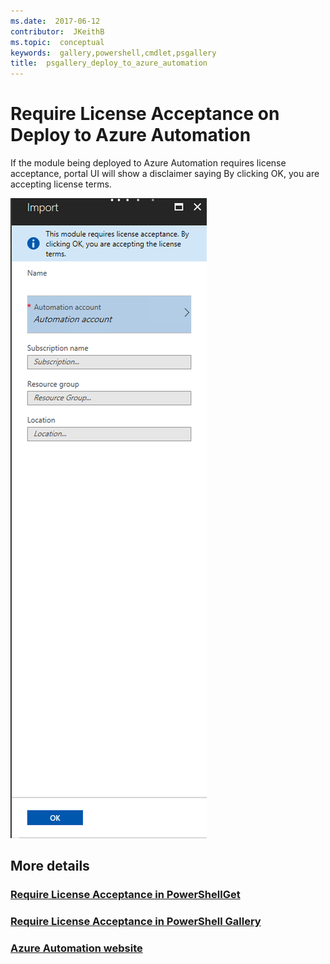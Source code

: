 ```yaml
---
ms.date:  2017-06-12
contributor:  JKeithB
ms.topic:  conceptual
keywords:  gallery,powershell,cmdlet,psgallery
title:  psgallery_deploy_to_azure_automation
---
```


Require License Acceptance on Deploy to Azure Automation
===========================

If the module being deployed to Azure Automation requires license acceptance, portal UI will show a disclaimer saying By clicking OK, you are accepting license terms.


![Deploy to Azure Automation Requires License Acceptance](Images/DeployToAzureAutomationRequireLicenseAcceptanceDisclaimer.png)


## More details
### [Require License Acceptance in PowerShellGet](../psget/module/RequireLicenseAcceptance.md)
### [Require License Acceptance in PowerShell Gallery](psgallery_requires_license_acceptance.md)
### [Azure Automation website](http://azure.microsoft.com/en-us/services/automation/)

